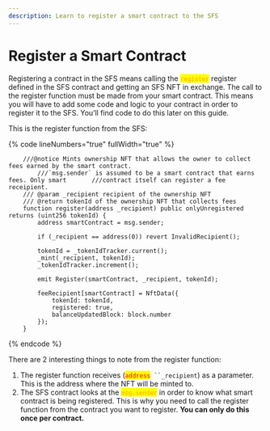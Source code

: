 ```yaml
---
description: Learn to register a smart contract to the SFS
---
```


# Register a Smart Contract

Registering a contract in the SFS means calling the <mark style="color:orange;">`register`</mark>  register defined in the SFS contract and getting an SFS NFT in exchange. The call to the register function must be made from your smart contract. This means you will have to add some code and logic to your contract in order to register it to the SFS. You’ll find code to do this later on this guide.

This is the register function from the SFS:

{% code lineNumbers="true" fullWidth="true" %}
```solidity
    ///@notice Mints ownership NFT that allows the owner to collect fees earned by the smart contract.
        ///`msg.sender` is assumed to be a smart contract that earns fees. Only smart       ///contract itself can register a fee receipient.
    /// @param _recipient recipient of the ownership NFT
    /// @return tokenId of the ownership NFT that collects fees
    function register(address _recipient) public onlyUnregistered returns (uint256 tokenId) {
        address smartContract = msg.sender;

        if (_recipient == address(0)) revert InvalidRecipient();

        tokenId = _tokenIdTracker.current();
        _mint(_recipient, tokenId);
        _tokenIdTracker.increment();

        emit Register(smartContract, _recipient, tokenId);

        feeRecipient[smartContract] = NftData({
            tokenId: tokenId,
            registered: true,
            balanceUpdatedBlock: block.number
        });
    }
```
{% endcode %}

There are 2 interesting things to note from the register function:

1. The register function receives (<mark style="color:red;">`address`</mark>` ``_recipient`) as a parameter. This is the address where the NFT will be minted to.&#x20;
2. The SFS contract looks at the <mark style="color:orange;">`msg.sender`</mark> in order to know what smart contract is being registered. This is why you need to call the register function from the contract you want to register. **You can only do this once per contract.**
